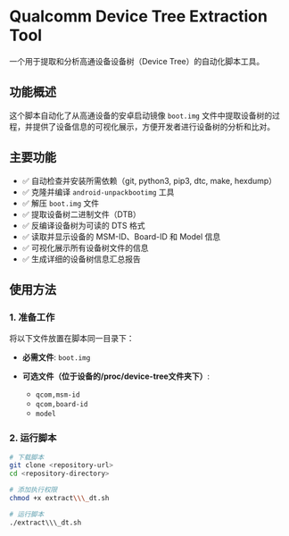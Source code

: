 # Qualcomm Device Tree Extraction Tool

一个用于提取和分析高通设备设备树（Device Tree）的自动化脚本工具。

## 功能概述

这个脚本自动化了从高通设备的安卓启动镜像 `boot.img` 文件中提取设备树的过程，并提供了设备信息的可视化展示，方便开发者进行设备树的分析和比对。

## 主要功能

* ✅ 自动检查并安装所需依赖（git, python3, pip3, dtc, make, hexdump）
* ✅ 克隆并编译 `android-unpackbootimg` 工具
* ✅ 解压 `boot.img` 文件
* ✅ 提取设备树二进制文件（DTB）
* ✅ 反编译设备树为可读的 DTS 格式
* ✅ 读取并显示设备的 MSM-ID、Board-ID 和 Model 信息
* ✅ 可视化展示所有设备树文件的信息
* ✅ 生成详细的设备树信息汇总报告

## 使用方法

### 1\. 准备工作

将以下文件放置在脚本同一目录下：

* **必需文件**: `boot.img`
* **可选文件（位于设备的/proc/device-tree文件夹下）**:

  * `qcom,msm-id`
  * `qcom,board-id`
  * `model`

### 2\. 运行脚本

```bash
# 下载脚本
git clone <repository-url>
cd <repository-directory>

# 添加执行权限
chmod +x extract\\\_dt.sh

# 运行脚本
./extract\\\_dt.sh


